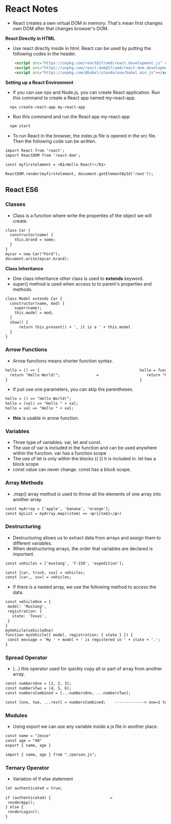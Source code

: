 # React Notes

- React creates a own virtual DOM in memory. That's mean first changes own DOM after that changes browser's DOM.

__React Directly in HTML__

- Use react directly inside in html. React can be used by putting the following codes in the header.

```html
    <script src="https://unpkg.com/react@17/umd/react.development.js" crossorigin></script>
    <script src="https://unpkg.com/react-dom@17/umd/react-dom.development.js" crossorigin></script>
    <script src="https://unpkg.com/@babel/standalone/babel.min.js"></script>
```

__Setting up a React Environment__

- If you can use npx and Node.js, you can create React application. Run this command to create a React app named my-react-app. 

```html
  npx create-react-app my-react-app
```

- Run this command and run the React app my-react-app

```html
  npm start
```
- To run React in the browser, the index.js file is opened in the src file. Then the following code can be written.
```html
import React from 'react';
import ReactDOM from 'react-dom';

const myfirstelement = <h1>Hello React!</h1>

ReactDOM.render(myfirstelement, document.getElementById('root'));
```

## React ES6

### Classes
- Class is a function where write the properties of the object we will create.
```html
class Car {
  constructor(name) {
    this.brand = name;
  }
}
mycar = new Car("Ford");
document.write(mycar.brand);
```
__Class Inheritance__
- One class inheritance other class is used to <b>extends</b> keyword.
- super() method is used when access to to parent's properties and methods.
```html
class Model extends Car {
  constructor(name, mod) {
    super(name);
    this.model = mod;
  }  
  show() {
      return this.present() + ', it is a ' + this.model
  }
}
```

### Arrow Functions
- Arrow functions means shorter function syntax.
```html
hello = () => {                                            hello = function() {    
  return "Hello World!";                =                     return "Hello World!";               
}                                                          }
```
- If just use one parameters, you can skip the parentheses.
 ```html
hello = () => "Hello World!";
hello = (val) => "Hello " + val;
hello = val => "Hello " + val;
```
- <b>this</b> is usable in arrow function.  

### Variables

- Three type of variables: var, let and const.
- The use of var is included in the function and can be used anywhere within the function. var has a function scope
- The use of let is only within the blocks ({ }) it is included in. let has a block scope
- const value can never change. const has a block scope.

### Array Methods

- .map() array method is used to throw all the elements of one array into another array. 
 ```html
const myArray = ['apple', 'banana', 'orange'];
const myList = myArray.map((item) => <p>{item}</p>)
```

### Destructuring
- Destructuring allows us to extract data from arrays and assign them to different variables.
- When destructuring arrays, the order that variables are declared is important.
 ```html
const vehicles = ['mustang', 'f-150', 'expedition'];

const [car, truck, suv] = vehicles;
const [car,, suv] = vehicles;
```
- If there is a nested array, we use the following method to access the data.
 ```html
const vehicleOne = {
  model: 'Mustang',
  registration: {
    state: 'Texas',
  }
}
myVehicle(vehicleOne)
function myVehicle({ model, registration: { state } }) {
  const message = 'My ' + model + ' is registered in ' + state + '.';
}
```
### Spread Operator
- (...) this operator used for quickly copy all or part of array from another array.
 ```html
const numbersOne = [1, 2, 3];
const numbersTwo = [4, 5, 6];
const numbersCombined = [...numbersOne, ...numbersTwo];

const [one, two, ...rest] = numbersCombined;    -------------> one=1 two=2 rest={3,4,5,6}
```
### Modules
- Using export we can use any variable inside a js file in another place.
 ```html
const name = "Jesse"
const age = "40"
export { name, age }

import { name, age } from "./person.js";
```
### Ternary Operator
- Variation of if else statement
 ```html
let authenticated = true;                                                let authenticated = true; 
                    
if (authenticated) {                          =                          authenticated ? renderApp() : renderLogin();
  renderApp();                  
} else {               
  renderLogin();
}
```














   



























